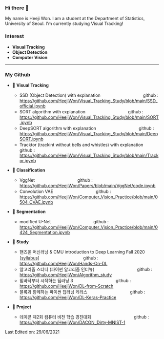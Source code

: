 ### Hi there 👋
My name is Heeji Won. I am a student at the Department of Statistics, University of Seoul. I'm currently studying Visual Tracking!

### Interest
- __Visual Tracking__
- __Object Detection__
- __Computer Vision__
----
### My Github
- 💫 __Visual Tracking__
  - SSD (Object Detection) with explanation　　　　　　　　　　github : https://github.com/HeejiWon/Visual_Tracking_Study/blob/main/SSD_official.ipynb
  - SORT algorithm with explanation　　　　　　　　　　github : https://github.com/HeejiWon/Visual_Tracking_Study/blob/main/SORT.ipynb
  - DeepSORT algorithm with explanation　　　　　　　　　　github : https://github.com/HeejiWon/Visual_Tracking_Study/blob/main/DeepSORT.ipynb
  - Tracktor (trackint without bells and whistles) with explanation　　　　　　　　　　github : https://github.com/HeejiWon/Visual_Tracking_Study/blob/main/Trackor.ipynb

- 💫 __Classification__
  - VggNet　　　　　　　　　　github : https://github.com/HeejiWon/Papers/blob/main/VggNet/code.ipynb
  - Convolution VAE　　　　　　　　　　github : https://github.com/HeejiWon/Computer_Vision_Practice/blob/main/0504_CVAE.ipynb

- 💫 __Segmentation__
  - modified U-Net　　　　　　　　　　github : https://github.com/HeejiWon/Computer_Vision_Practice/blob/main/0424_Segmentation.ipynb


- 💫 __Study__
  - 핸즈온 머신러닝 & CMU introduction to Deep Learning Fall 2020 [\[syllabus\]](https://deeplearning.cs.cmu.edu/F20/index.html) 　　　　　　　　　　github : https://github.com/HeejiWon/Hands-On-DL
  - 알고리즘 스터디 (파이썬 알고리즘 인터뷰)　　　　　　　　　　github : https://github.com/HeejiWon/Algorithm_study
  - 밑바닥부터 시작하는 딥러닝 3　　　　　　　　　　github : https://github.com/HeejiWon/DL-from-Scratch
  - 블록과 함께하는 파이썬 딥러닝 케라스　　　　　　　　　　github : https://github.com/HeejiWon/DL-Keras-Practice

- 💫 __Project__
  - 데이콘 제2회 컴퓨터 비전 학습 경진대회　　　　　　　　　　github : https://github.com/HeejiWon/DACON_Dirty-MNIST-1


Last Edited on: 29/06/2021
<!--
**HeejiWon/HeejiWon** is a ✨ _special_ ✨ repository because its `README.md` (this file) appears on your GitHub profile.

Here are some ideas to get you started:

- 🔭 I’m currently working on ...
- 🌱 I’m currently learning ...
- 👯 I’m looking to collaborate on ...
- 🤔 I’m looking for help with ...
- 💬 Ask me about ...
- 📫 How to reach me: ...
- 😄 Pronouns: ...
- ⚡ Fun fact: ...
-->
